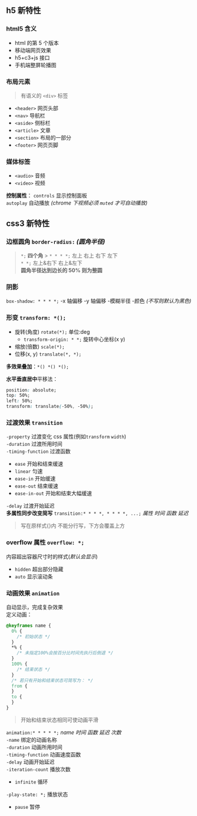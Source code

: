 ## h5 新特性

### html5 含义

- html 的第 5 个版本
- 移动端网页效果
- h5+c3+js 接口
- 手机端整屏轮播图

### 布局元素

> 有语义的 `<div>` 标签

- `<header>` 网页头部
- `<nav>` 导航栏
- `<aside>` 侧标栏
- `<article>` 文章
- `<section>` 布局的一部分
- `<footer>` 网页页脚

### 媒体标签

- `<audio>` 音频
- `<video>` 视频

**控制属性**：
`controls` 显示控制面板  
`autoplay` 自动播放 _(chrome 下视频必须 `muted` 才可自动播放)_

## css3 新特性

### 边框圆角 `border-radius:` _(圆角半径)_

> `*;` **四个角** > `* * * *;` 左上 右上 右下 左下  
> `* *;` 左上&右下 右上&左下  
> **圆角半径达到边长的 50% 则为整圆**

### 阴影

`box-shadow: * * * *;` -x 轴偏移 -y 轴偏移 -模糊半径 -颜色 _(不写则默认为黑色)_

### 形变 `transform: *();`

- 旋转(角度) `rotate(*);` 单位:deg
  - `transform-origin: * *;` 旋转中心坐标(x y)
- 缩放(倍数) `scale(*);`
- 位移(x, y) `translate(*, *);`

**多效果叠加**：`*() *() *();`

**水平垂直居中**平移法：

```css
position: absolute;
top: 50%;
left: 50%;
transform: translate(-50%, -50%);
```

### 过渡效果 `transition`

`-property` 过渡变化 css 属性(例如`transform` `width`)  
`-duration` 过渡所用时间  
`-timing-function` 过渡函数  

- `ease` 开始和结束缓速
- `linear` 匀速
- `ease-in` 开始缓速
- `ease-out` 结束缓速
- `ease-in-out` 开始和结束大幅缓速

`-delay` 过渡开始延迟  
**多属性同步改变简写** `transition:* * * *, * * * *, ...;` _属性 时间 函数 延迟_

> 写在原样式{}内
> 不能分行写，下方会覆盖上方

### overflow 属性 `overflow: *;`

内容超出容器尺寸时的样式(_默认会显示_)

- `hidden` 超出部分隐藏
- `auto` 显示滚动条

### 动画效果 `animation`

自动显示，完成复杂效果  
定义动画：

```css
@keyframes name {
  0% {
    /* 初始状态 */
  }
  *% {
    /* 未指定100%会按百分比时间先执行后倒退 */
  }
  100% {
    /* 结束状态 */
  }
  /* 若只有开始和结束状态可简写为： */
  from {
  }
  to {
  }
}
```

> 开始和结束状态相同可使动画平滑

`animation:* * * * *;` _name 时间 函数 延迟 次数_  
`-name` 绑定的动画名称  
`-duration` 动画所用时间  
`-timing-function` 动画速度函数  
`-delay` 动画开始延迟  
`-iteration-count` 播放次数  

- `infinite` 循环

`-play-state: *;` 播放状态  

- `pause` 暂停
